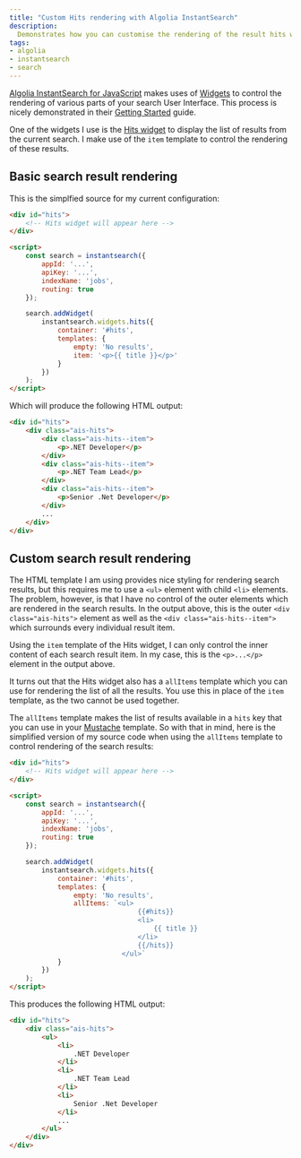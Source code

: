 ```yaml
---
title: "Custom Hits rendering with Algolia InstantSearch"
description:
  Demonstrates how you can customise the rendering of the result hits when using the Hits widget in Algolia InstantSearch
tags:
- algolia
- instantsearch
- search
---
```


[Algolia InstantSearch for JavaScript](https://community.algolia.com/instantsearch.js/) makes uses of [Widgets](https://community.algolia.com/instantsearch.js/v2/widgets.html) to control the rendering of various parts of your search User Interface. This process is nicely demonstrated in their [Getting Started](https://community.algolia.com/instantsearch.js/v2/getting-started.html) guide.

One of the widgets I use is the [Hits widget](https://community.algolia.com/instantsearch.js/v2/widgets/hits.html) to display the list of results from the current search. I make use of the `item` template to control the rendering of these results.

## Basic search result rendering

This is the simplfied source for my current configuration:

```html
<div id="hits">
    <!-- Hits widget will appear here -->
</div>

<script>
    const search = instantsearch({
        appId: '...',
        apiKey: '...',
        indexName: 'jobs',
        routing: true
    });

    search.addWidget(
        instantsearch.widgets.hits({
            container: '#hits',
            templates: {
                empty: 'No results',
                item: '<p>{{ title }}</p>'
            }
        })
    );
</script>
```

Which will produce the following HTML output:

```html
<div id="hits">
    <div class="ais-hits">
        <div class="ais-hits--item">
            <p>.NET Developer</p>
        </div>
        <div class="ais-hits--item">
            <p>.NET Team Lead</p>
        </div>
        <div class="ais-hits--item">
            <p>Senior .Net Developer</p>
        </div>
        ...
    </div>
</div>
```

## Custom search result rendering

The HTML template I am using provides nice styling for rendering search results, but this requires me to use a `<ul>` element with child `<li>` elements. The problem, however, is that I have no control of the outer elements which are rendered in the search results. In the output above, this is the outer `<div class="ais-hits">` element as well as the `<div class="ais-hits--item">` which surrounds every individual result item.

Using the `item` template of the Hits widget, I can only control the inner content of each search result item. In my case, this is the `<p>...</p>` element in the output above.

It turns out that the Hits widget also has a `allItems` template which you can use for rendering the list of all the results. You use this in place of the `item` template, as the two cannot be used together.

The `allItems` template makes the list of results available in a `hits` key that you can use in your [Mustache](https://mustache.github.io/mustache.5.html) template. So with that in mind, here is the simplified version of my source code when using the `allItems` template to control rendering of the search results:

```html
<div id="hits">
    <!-- Hits widget will appear here -->
</div>

<script>
    const search = instantsearch({
        appId: '...',
        apiKey: '...',
        indexName: 'jobs',
        routing: true
    });

    search.addWidget(
        instantsearch.widgets.hits({
            container: '#hits',
            templates: {
                empty: 'No results',
                allItems: `<ul>
                                {{#hits}}
                                <li>
                                    {{ title }}
                                </li>
                                {{/hits}}
                            </ul>`
            }
        })
    );
</script>
```

This produces the following HTML output:

```html
<div id="hits">
    <div class="ais-hits">
        <ul>
            <li>
                .NET Developer
            </li>
            <li>
                .NET Team Lead
            </li>
            <li>
                Senior .Net Developer
            </li>
            ...
        </ul>
    </div>
</div>
```
